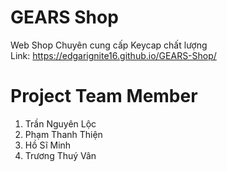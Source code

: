 # GEARS Shop
Web Shop Chuyên cung cấp Keycap chất lượng<br>
Link: https://edgarignite16.github.io/GEARS-Shop/
# Project Team Member
1. Trần Nguyên Lộc
2. Phạm Thanh Thiện
3. Hồ Sĩ Minh
4. Trương Thuý Vân
